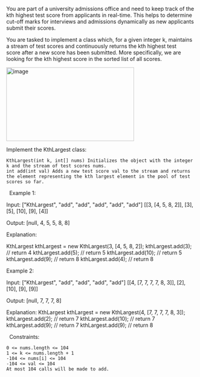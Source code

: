 You are part of a university admissions office and need to keep track of the kth highest test score from applicants in real-time. This helps to determine cut-off marks for interviews and admissions dynamically as new applicants submit their scores.

You are tasked to implement a class which, for a given integer k, maintains a stream of test scores and continuously returns the kth highest test score after a new score has been submitted. More specifically, we are looking for the kth highest score in the sorted list of all scores.

<img width="338" height="195" alt="image" src="https://github.com/user-attachments/assets/53454287-e1ec-4035-977b-287b89d1205b" />

Implement the KthLargest class:


	KthLargest(int k, int[] nums) Initializes the object with the integer k and the stream of test scores nums.
	int add(int val) Adds a new test score val to the stream and returns the element representing the kth largest element in the pool of test scores so far.


 
Example 1:


Input:
["KthLargest", "add", "add", "add", "add", "add"]
[[3, [4, 5, 8, 2]], [3], [5], [10], [9], [4]]

Output: [null, 4, 5, 5, 8, 8]

Explanation:

KthLargest kthLargest = new KthLargest(3, [4, 5, 8, 2]);
kthLargest.add(3); // return 4
kthLargest.add(5); // return 5
kthLargest.add(10); // return 5
kthLargest.add(9); // return 8
kthLargest.add(4); // return 8


Example 2:


Input:
["KthLargest", "add", "add", "add", "add"]
[[4, [7, 7, 7, 7, 8, 3]], [2], [10], [9], [9]]

Output: [null, 7, 7, 7, 8]

Explanation:
KthLargest kthLargest = new KthLargest(4, [7, 7, 7, 7, 8, 3]);
kthLargest.add(2); // return 7
kthLargest.add(10); // return 7
kthLargest.add(9); // return 7
kthLargest.add(9); // return 8

 
Constraints:


	0 <= nums.length <= 104
	1 <= k <= nums.length + 1
	-104 <= nums[i] <= 104
	-104 <= val <= 104
	At most 104 calls will be made to add.

